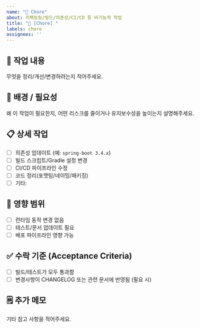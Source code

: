 ```yaml
---
name: "🚀 Chore"
about: 리팩토링/빌드/의존성/CI/CD 등 비기능적 작업
title: "🚀 [Chore] "
labels: chore
assignees: ''
---
```


## 🚀 작업 내용
무엇을 정리/개선/변경하려는지 적어주세요.

## 📌 배경 / 필요성
왜 이 작업이 필요한지, 어떤 리스크를 줄이거나 유지보수성을 높이는지 설명해주세요.

## 📋 상세 작업
- [ ] 의존성 업데이트 (예: `spring-boot 3.4.x`)
- [ ] 빌드 스크립트/Gradle 설정 변경
- [ ] CI/CD 파이프라인 수정
- [ ] 코드 정리(포맷팅/네이밍/패키징)
- [ ] 기타:

## 🔄 영향 범위
- [ ] 런타임 동작 변경 없음
- [ ] 테스트/문서 업데이트 필요
- [ ] 배포 파이프라인 영향 가능

## ✅ 수락 기준 (Acceptance Criteria)
- [ ] 빌드/테스트가 모두 통과함
- [ ] 변경사항이 CHANGELOG 또는 관련 문서에 반영됨 (필요 시)

## 🗒️ 추가 메모
기타 참고 사항을 적어주세요.
